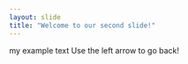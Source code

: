 ```yaml
---
layout: slide
title: "Welcome to our second slide!"
---
```

my example text
Use the left arrow to go back!
